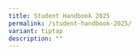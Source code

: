 ```yaml
---
title: Student Handbook 2025
permalink: /student-handbook-2025/
variant: tiptap
description: ""
---
```

